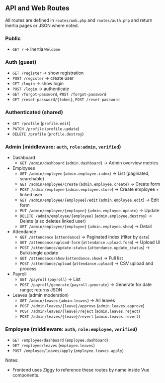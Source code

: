 ## API and Web Routes

All routes are defined in `routes/web.php` and `routes/auth.php` and return Inertia pages or JSON where noted.

### Public
- `GET /` → Inertia `Welcome`

### Auth (guest)
- `GET /register` → show registration
- `POST /register` → create user
- `GET /login` → show login
- `POST /login` → authenticate
- `GET /forgot-password`, `POST /forgot-password`
- `GET /reset-password/{token}`, `POST /reset-password`

### Authenticated (shared)
- `GET /profile` (`profile.edit`)
- `PATCH /profile` (`profile.update`)
- `DELETE /profile` (`profile.destroy`)

### Admin (middleware: `auth`, `role:admin`, `verified`)
- Dashboard
  - `GET /admin/dashboard` (`admin.dashboard`) → Admin overview metrics
- Employees
  - `GET /admin/employee` (`admin.employee.index`) → List (paginated, searchable)
  - `GET /admin/employee/create` (`admin.employee.create`) → Create form
  - `POST /admin/employee` (`admin.employee.store`) → Create employee + linked user
  - `GET /admin/employee/{employee}/edit` (`admin.employee.edit`) → Edit form
  - `PUT /admin/employee/{employee}` (`admin.employee.update`) → Update
  - `DELETE /admin/employee/{employee}` (`admin.employee.destroy`) → Delete (also deletes linked user)
  - `GET /admin/employee/{employee}` (`admin.employee.show`) → Detail
- Attendance
  - `GET /attendance` (`attendance`) → Paginated index (filter by `date`)
  - `GET /attendance/upload-form` (`attendance.upload.form`) → Upload UI
  - `POST /attendance/update-status` (`attendance.update_status`) → Bulk/single update
  - `GET /attendance/show` (`attendance.show`) → Full list
  - `POST /attendance/upload` (`attendance.upload`) → CSV upload and process
- Payroll
  - `GET /payroll` (`payroll`) → List
  - `POST /payroll/generate` (`payroll.generate`) → Generate for date range; returns JSON
- Leaves (admin moderation)
  - `GET /admin/leaves` (`admin.leaves`) → All leaves
  - `POST /admin/leaves/{leave}/approve` (`admin.leaves.approve`)
  - `POST /admin/leaves/{leave}/reject` (`admin.leaves.reject`)
  - `POST /admin/leaves/{leave}/revert` (`admin.leaves.revert`)

### Employee (middleware: `auth`, `role:employee`, `verified`)
- `GET /employee/dashboard` (`employee.dashboard`)
- `GET /employee/leaves` (`employee.leaves`)
- `POST /employee/leaves/apply` (`employee.leaves.apply`)

Notes:
- Frontend uses Ziggy to reference these routes by name inside Vue components.